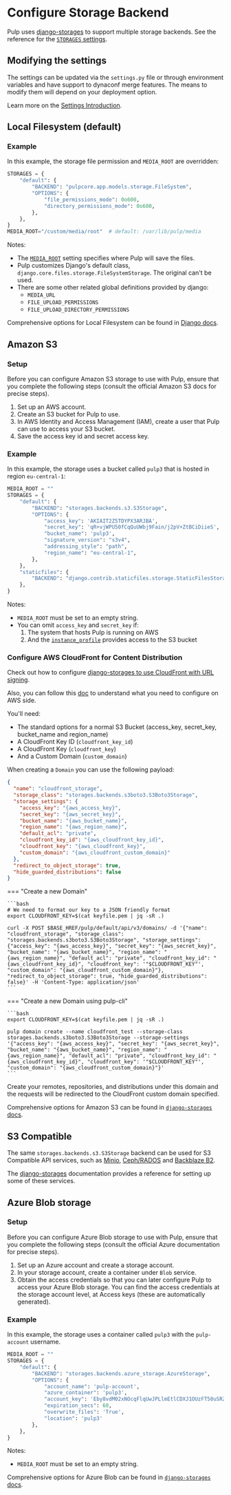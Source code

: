 # Configure Storage Backend

Pulp uses [django-storages](https://django-storages.readthedocs.io) to support multiple storage backends.
See the reference for the [`STORAGES` settings](site:pulpcore/docs/admin/reference/settings/#storages).

## Modifying the settings

The settings can be updated via the `settings.py` file or through environment variables
and have support to dynaconf merge features.
The means to modify them will depend on your deployment option.

Learn more on the [Settings Introduction](site:pulpcore/docs/admin/guides/configure-pulp/).

## Local Filesystem (default)

### Example

In this example, the storage file permission and `MEDIA_ROOT` are overridden:

```python
STORAGES = {
    "default": {
        "BACKEND": "pulpcore.app.models.storage.FileSystem",
        "OPTIONS": {
            "file_permissions_mode": 0o600,
            "directory_permissions_mode": 0o600,
        },
    },
}
MEDIA_ROOT="/custom/media/root"  # default: /var/lib/pulp/media
```

Notes:

* The [`MEDIA_ROOT`](site:pulpcore/docs/admin/reference/settings/#media_root) setting specifies where Pulp
will save the files.
* Pulp customizes Django's default class, `django.core.files.storage.FileSystemStorage`. The original can't be used.
* There are some other related global definitions provided by django:
    * `MEDIA_URL`
    * `FILE_UPLOAD_PERMISSIONS`
    * `FILE_UPLOAD_DIRECTORY_PERMISSIONS`

Comprehensive options for Local Filesystem can be found in
[Django docs](https://docs.djangoproject.com/en/4.2/ref/files/storage/#django.core.files.storage.FileSystemStorage).

## Amazon S3

### Setup

Before you can configure Amazon S3 storage to use with Pulp, ensure that you complete the following steps
(consult the official Amazon S3 docs for precise steps).

1. Set up an AWS account.
2. Create an S3 bucket for Pulp to use.
3. In AWS Identity and Access Management (IAM), create a user that Pulp can use to access your S3 bucket.
4. Save the access key id and secret access key.

### Example

In this example, the storage uses a bucket called `pulp3` that is hosted in region `eu-central-1`:

```python
MEDIA_ROOT = ""
STORAGES = {
    "default": {
        "BACKEND": "storages.backends.s3.S3Storage",
        "OPTIONS": {
            "access_key": 'AKIAIT2Z5TDYPX3ARJBA',
            "secret_key": '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',
            "bucket_name": 'pulp3',
            "signature_version": "s3v4",
            "addressing_style": "path",
            "region_name": "eu-central-1",
        },
    },
    "staticfiles": {
        "BACKEND": "django.contrib.staticfiles.storage.StaticFilesStorage",
    },
}
```

Notes:

* `MEDIA_ROOT` must be set to an empty string.
* You can omit `access_key` and `secret_key` if:
    1. The system that hosts Pulp is running on AWS
    2. And the [`instance_profile`](https://docs.aws.amazon.com/IAM/latest/UserGuide/id_roles_use_switch-role-ec2_instance-profiles.html) provides access to the S3 bucket


### Configure AWS CloudFront for Content Distribution

Check out how to configure [django-storages to use CloudFront with URL signing](https://django-storages.readthedocs.io/en/latest/backends/amazon-S3.html#cloudfront-signed-urls).

Also, you can follow this [doc](https://github.com/aws-samples/amazon-cloudfront-signed-urls-using-lambda-secretsmanager/tree/main/2-Create_CloudFront_Distribution) to understand what you need to configure on AWS side.

You'll need:

- The standard options for a normal S3 Bucket (access_key, secret_key, bucket_name and region_name)
- A CloudFront Key ID (`cloudfront_key_id`)
- A CloudFront Key (`cloudfront_key`)
- And a Custom Domain (`custom_domain`)

When creating a `Domain` you can use the following payload:

```json
{
  "name": "cloudfront_storage",
  "storage_class": "storages.backends.s3boto3.S3Boto3Storage",
  "storage_settings": {
    "access_key": "{aws_access_key}",
    "secret_key": "{aws_secret_key}",
    "bucket_name": "{aws_bucket_name}",
    "region_name": "{aws_region_name}",
    "default_acl": "private",
    "cloudfront_key_id": "{aws_cloudfront_key_id}",
    "cloudfront_key": "{aws_cloudfront_key}",
    "custom_domain": "{aws_cloudfront_custom_domain}"
  },
  "redirect_to_object_storage": true,
  "hide_guarded_distributions": false
}
```

=== "Create a new Domain"

    ```bash
    # We need to format our key to a JSON friendly format
    export CLOUDFRONT_KEY=$(cat keyfile.pem | jq -sR .)

    curl -X POST $BASE_HREF/pulp/default/api/v3/domains/ -d '{"name": "cloudfront_storage", "storage_class": "storages.backends.s3boto3.S3Boto3Storage", "storage_settings": {"access_key": "{aws_access_key}", "secret_key": "{aws_secret_key}", "bucket_name": "{aws_bucket_name}", "region_name": "{aws_region_name}", "default_acl": "private", "cloudfront_key_id": "{aws_cloudfront_key_id}", "cloudfront_key": '"$CLOUDFRONT_KEY"', "custom_domain": "{aws_cloudfront_custom_domain}"}, "redirect_to_object_storage": true, "hide_guarded_distributions": false}' -H 'Content-Type: application/json'
    ```

=== "Create a new Domain using pulp-cli"

    ```bash
    export CLOUDFRONT_KEY=$(cat keyfile.pem | jq -sR .)

    pulp domain create --name cloudfront_test --storage-class storages.backends.s3boto3.S3Boto3Storage --storage-settings '{"access_key": "{aws_access_key}", "secret_key": "{aws_secret_key}", "bucket_name": "{aws_bucket_name}", "region_name": "{aws_region_name}", "default_acl": "private", "cloudfront_key_id": "{aws_cloudfront_key_id}", "cloudfront_key": '"$CLOUDFRONT_KEY"', "custom_domain": "{aws_cloudfront_custom_domain}"}'
    ```

Create your remotes, repositories, and distributions under this domain and the requests will be redirected to the
CloudFront custom domain specified.


Comprehensive options for Amazon S3 can be found in
[`django-storages` docs](https://django-storages.readthedocs.io/en/latest/backends/amazon-S3.html#configuration-settings).

## S3 Compatible

The same `storages.backends.s3.S3Storage` backend can be used for S3 Compatible API services, such as [Minio](https://min.io/), [Ceph/RADOS](https://docs.ceph.com/en/reef/man/8/rados/) and [Backblaze B2](https://www.backblaze.com/cloud-storage).

The [django-storages](https://django-storages.readthedocs.io/en/latest/backends/s3_compatible/index.html) documentation
provides a reference for setting up some of these services.

## Azure Blob storage

### Setup

Before you can configure Azure Blob storage to use with Pulp, ensure that you complete the following steps
(consult the official Azure documentation for precise steps).

1. Set up an Azure account and create a storage account.
2. In your storage account, create a container under `Blob` service.
3. Obtain the access credentials so that you can later configure Pulp to access your Azure Blob storage. You can find the access credentials
   at the storage account level, at Access keys (these are automatically generated).

### Example

In this example, the storage uses a container called `pulp3` with the `pulp-account` username.

```python
MEDIA_ROOT = ""
STORAGES = {
    "default": {
        "BACKEND": "storages.backends.azure_storage.AzureStorage",
        "OPTIONS": {
            "account_name": 'pulp-account',
            "azure_container": 'pulp3',
            "account_key": 'Eby8vdM02xNOcqFlqUwJPLlmEtlCDXJ1OUzFT50uSRZ6IFsuFq2UVErCz4I6tq/K1SZFPTOtr/KBHBeksoGMGw==',
            "expiration_secs": 60,
            "overwrite_files": 'True',
            "location": 'pulp3'
        },
    },
}
```

Notes:

* `MEDIA_ROOT` must be set to an empty string.

Comprehensive options for Azure Blob can be found in
[`django-storages` docs](https://django-storages.readthedocs.io/en/latest/backends/azure.html#configuration-settings).
